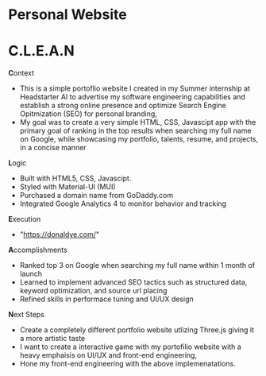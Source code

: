 # Personal Website

# C.L.E.A.N

**C**ontext 
- This is a simple portoflio website I created in my Summer internship at Headstarter AI to advertise my software engineering capabilities and establish a strong online presence and optimize Search Engine Opitmization (SEO) for personal branding, 
- My goal was to create a very simple HTML, CSS, Javascipt app with the primary goal of ranking in the top results when searching my full name on Google, while showcasing my portfolio, talents, resume, and projects, in a concise manner

**L**ogic 
- Built with HTML5, CSS, Javascipt.
- Styled with Material-UI (MUI)
- Purchased a domain name from GoDaddy.com
- Integrated Google Analytics 4 to monitor behavior and tracking
  
**E**xecution 
- "https://donaldye.com/"

**A**ccomplishments 
- Ranked top 3 on Google when searching my full name within 1 month of launch
- Learned to implement advanced SEO tactics such as structured data, keyword optimization, and source url placing
- Refined skills in performace tuning and UI/UX design

**N**ext Steps 
- Create a completely different portfolio website utlizing Three.js giving it a more artistic taste
- I want to create a interactive game with my portofilio website with a heavy emphaisis on UI/UX and front-end engineering,
- Hone my front-end engineering with the above implemenatations. 

